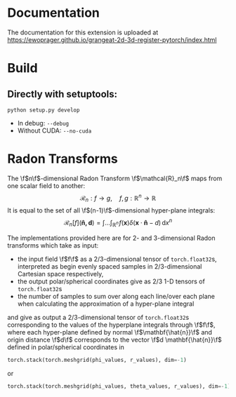 <!---
Note: Inline maths is written between \f$ ... \f$ as this works with MathJax when uploaded as documentation.
-->

# Documentation

The documentation for this extension is uploaded
at https://ewoprager.github.io/grangeat-2d-3d-register-pytorch/index.html

# Build

## Directly with setuptools:

`python setup.py develop`

- In debug: `--debug`
- Without CUDA: `--no-cuda`

# Radon Transforms

The \f$n\f$-dimensional Radon Transform \f$\mathcal{R}_n\f$ maps from one scalar field to another:
$$
\mathcal{R}_n : f \to g, \quad f, g : \mathbb{R}^n \to \mathbb{R}
$$
It is equal to the set of all \f$(n-1)\f$-dimensional hyper-plane integrals:
$$
\mathcal{R}_n[f](\mathbf{\hat{n}, d}) = \int \dots \int_{\mathbb{R}^n} \! f(\mathbf{x}) \delta(\mathbf{x} \cdot
\mathbf{\hat{n}} - d) \, \mathrm{d} x^n
$$

The implementations provided here are for 2- and 3-dimensional Radon transforms which take as input:

- the input field \f$f\f$ as a 2/3-dimensional tensor of
  `torch.float32`s, interpreted as begin evenly spaced samples in 2/3-dimensional Cartesian space respectively,
- the output polar/spherical coordinates give as 2/3 1-D tensors of `torch.float32`s
- the number of samples to sum over along each line/over each plane when calculating the approximation of a
  hyper-plane integral

and give as output a 2/3-dimensional tensor of `torch.float32`s corresponding to the values of the hyperplane
integrals through \f$f\f$, where each hyper-plane defined by normal \f$\mathbf{\hat{n}}\f$ and origin distance \f$d\f$
corresponds to the vector \f$d \mathbf{\hat{n}}\f$ defined in polar/spherical coordinates in

```python
torch.stack(torch.meshgrid(phi_values, r_values), dim=-1)
```

or

```python
torch.stack(torch.meshgrid(phi_values, theta_values, r_values), dim=-1)
```